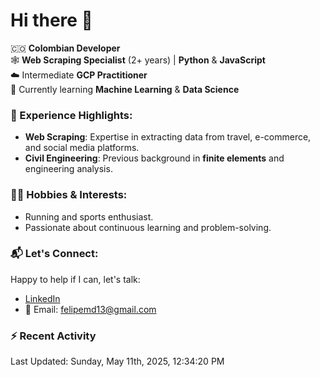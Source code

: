 # Hi there 👋

🇨🇴 **Colombian Developer**  
🕸️ **Web Scraping Specialist** (2+ years) | **Python** & **JavaScript**  
☁️ Intermediate **GCP Practitioner**  
🧠 Currently learning **Machine Learning** & **Data Science**

### 🌟 Experience Highlights:

- **Web Scraping**: Expertise in extracting data from travel, e-commerce, and social media platforms.  
- **Civil Engineering**: Previous background in **finite elements** and engineering analysis.  

### 🏃‍♂️ Hobbies & Interests:

- Running and sports enthusiast.  
- Passionate about continuous learning and problem-solving.  

### 📬 Let's Connect:

Happy to help if I can, let's talk:

- [LinkedIn](https://www.linkedin.com/in/felipemartinezdiaz/)  
- 📧 Email: felipemd13@gmail.com  

### :zap: Recent Activity
<!--RECENT_ACTIVITY:start-->
<!--RECENT_ACTIVITY:end-->
<!--RECENT_ACTIVITY:last_update-->
Last Updated: Sunday, May 11th, 2025, 12:34:20 PM
<!--RECENT_ACTIVITY:last_update_end-->
<!--
**felipemd13/felipemd13** is a ✨ _special_ ✨ repository because its `README.md` (this file) appears on your GitHub profile.

Here are some ideas to get you started:

- 🔭 I’m currently working on ...
- 🌱 I’m currently learning ...
- 👯 I’m looking to collaborate on ...
- 🤔 I’m looking for help with ...
- 💬 Ask me about ...
- 📫 How to reach me: ...
- 😄 Pronouns: ...
- ⚡ Fun fact: ...
-->
